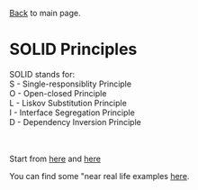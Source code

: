 [Back](../README.md) to main page.

# SOLID Principles

SOLID stands for: <br/>
S - Single-responsiblity Principle <br/>
O - Open-closed Principle <br/>
L - Liskov Substitution Principle <br/>
I - Interface Segregation Principle <br/>
D - Dependency Inversion Principle <br/>
<br/><br/>

Start from [here](https://www.baeldung.com/solid-principles) and [here](https://www.digitalocean.com/community/conceptual_articles/s-o-l-i-d-the-first-five-principles-of-object-oriented-design) <br/>

You can find some "near real life examples [here](https://betterprogramming.pub/solid-principles-with-almost-real-life-examples-in-java-b292a4e2c18b).
